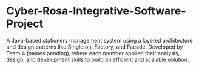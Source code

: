 # Cyber-Rosa-Integrative-Software-Project
A Java-based stationery management system using a layered architecture and design patterns like Singleton, Factory, and Facade. Developed by Team 4 (names pending), where each member applied their analysis, design, and development skills to build an efficient and scalable solution.
